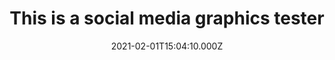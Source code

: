---
templateKey: portfolio-item
title: This is a social media graphics tester
portfolioCategory: social media graphics
description: Some overview text about the project
featuredImage: ../../../img/about_header.jpg
date: 2021-02-01T15:04:10.000Z
projectImages:
    imageOne: ../../../img/about_header.jpg
    imageTwo: ../../../img/about_header.jpg
    imageThree: ../../../img/about_header.jpg
    imageFour: ../../../img/about_header.jpg
    imageFive: ../../../img/about_header.jpg
    imageSix: ../../../img/about_header.jpg
    imageSeven: ../../../img/about_header.jpg
    imageEight: ../../../img/about_header.jpg
    imageNine: ../../../img/about_header.jpg
    imageTen: ../../../img/about_header.jpg
---